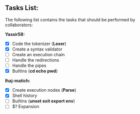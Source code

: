 ## Tasks List:

The following list contains the tasks that should be performed by collaborators:

**Yassir58:**
- [x] Code the tokenizer (**Lexer**)
- [x] Create a syntax validator
- [ ] Create an execution chain
- [ ] Handle the redirections
- [ ] Handle the pipes
- [x] Builtins (**cd echo pwd**)

**lhaj-matich:**
- [x]  Create execution nodes (**Parse**)
- [x]  Shell history
- [ ] Builtins (**unset exit export env**)
- [ ] $? Expansion
